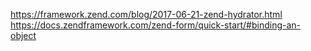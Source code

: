 https://framework.zend.com/blog/2017-06-21-zend-hydrator.html
https://docs.zendframework.com/zend-form/quick-start/#binding-an-object
